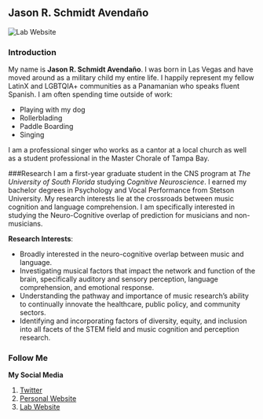 ## Jason R. Schmidt Avendaño
![Lab Website](https://cdn.aarp.net/content/dam/aarp/travel/tips/2020/12/1140-las-vegas-sign.jpg)

### Introduction
My name is **Jason R. Schmidt Avendaño**. I was born in Las Vegas and have moved around as a military child my entire life. I happily represent my fellow LatinX and LGBTQIA+ communities as a Panamanian who speaks fluent Spanish. I am often spending time outside of work: 
  * Playing with my dog
  * Rollerblading
  * Paddle Boarding
  * Singing

I am a professional singer who works as a cantor at a local church as well as a student professional in the Master Chorale of Tampa Bay. 

###Research
I am a first-year graduate student in the CNS program at *The University of South Florida* studying *Cognitive Neuroscience*. I earned my bachelor degrees in Psychology and Vocal Performance from Stetson University. My research interests lie at the crossroads between music cognition and language comprehension. I am specifically interested in studying the Neuro-Cognitive overlap of prediction for musicians and non-musicians.

**Research Interests**:  
  * Broadly interested in the neuro-cognitive overlap between music and language.
  * Investigating musical factors that impact the network and function of the brain, specifically auditory and sensory perception, language comprehension, and emotional response.
  * Understanding the pathway and importance of music research’s ability to continually innovate the
healthcare, public policy, and community sectors.
  * Identifying and incorporating factors of diversity, equity, and inclusion into all facets of the
STEM field and music cognition and perception research.

### Follow Me
**My Social Media** 
1. [Twitter](https://twitter.com/_jasonschmidt)
2. [Personal Website](https://jasonschmidt6.wixsite.com/jason)
3. [Lab Website](https://emac-usf.com/)
